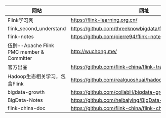 
| 网站 | 网址 |
|---|---|
| Flink学习网 | https://flink-learning.org.cn/ |
| flink_second_understand | https://github.com/threeknowbigdata/flink_second_understand |
| flink-notes | https://github.com/pierre94/flink-notes |
| 伍翀--Apache Flink PMC member & Committer | http://wuchong.me/ |
| 官方出品 | https://github.com/flink-china/flink-training-course |
| Hadoop生态相关学习，包含Flink | https://github.com/realguoshuai/hadoop_study | 
| bigdata-growth | https://github.com/collabH/bigdata-growth |
| BigData-Notes | https://github.com/heibaiying/BigData-Notes |
| flink-china-doc | https://github.com/flink-china/flink-china-doc |


